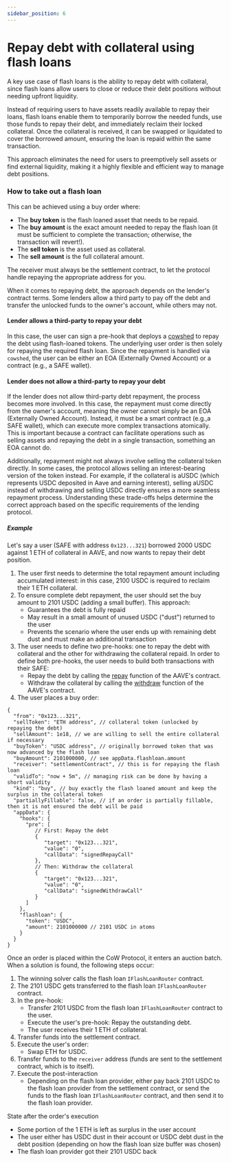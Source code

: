 ```yaml
---
sidebar_position: 6
---
```


# Repay debt with collateral using flash loans

A key use case of flash loans is the ability to repay debt with collateral, since flash loans allow users to close or reduce their debt positions without needing upfront liquidity.

Instead of requiring users to have assets readily available to repay their loans, flash loans enable them to temporarily borrow the needed funds, use those funds to repay their debt, and immediately reclaim their locked collateral. Once the collateral is received, it can be swapped or liquidated to cover the borrowed amount, ensuring the loan is repaid within the same transaction.

This approach eliminates the need for users to preemptively sell assets or find external liquidity, making it a highly flexible and efficient way to manage debt positions.

### How to take out a flash loan

This can be achieved using a buy order where:

- The **buy token** is the flash loaned asset that needs to be repaid.
- The **buy amount** is the exact amount needed to repay the flash loan (it must be sufficient to complete the transaction; otherwise, the transaction will revert!).
- The **sell token** is the asset used as collateral.
- The **sell amount** is the full collateral amount.

The receiver must always be the settlement contract, to let the protocol handle repaying the appropriate address for you.

When it comes to repaying debt, the approach depends on the lender's contract terms. Some lenders allow a third party to pay off the debt and transfer the unlocked funds to the owner's account, while others may not.

#### Lender allows a third-party to repay your debt

In this case, the user can sign a pre-hook that deploys a [cowshed](../../reference/sdks/cow-sdk/classes/CowShedHooks.md) to repay the debt using flash-loaned tokens. The underlying user order is then solely for repaying the required flash loan. Since the repayment is handled via `cowshed`, the user can be either an EOA (Externally Owned Account) or a contract (e.g., a SAFE wallet).

#### Lender does not allow a third-party to repay your debt

If the lender does not allow third-party debt repayment, the process becomes more involved. In this case, the repayment must come directly from the owner's account, meaning the owner cannot simply be an EOA (Externally Owned Account). Instead, it must be a smart contract (e.g.,a SAFE wallet), which can execute more complex transactions atomically. This is important because a contract can facilitate operations such as selling assets and repaying the debt in a single transaction, something an EOA cannot do.

Additionally, repayment might not always involve selling the collateral token directly. In some cases, the protocol allows selling an interest-bearing version of the token instead. For example, if the collateral is aUSDC (which represents USDC deposited in Aave and earning interest), selling aUSDC instead of withdrawing and selling USDC directly ensures a more seamless repayment process. Understanding these trade-offs helps determine the correct approach based on the specific requirements of the lending protocol.

##### Example

Let's say a user (SAFE with address `0x123...321`) borrowed 2000 USDC against 1 ETH of collateral in AAVE, and now wants to repay their debt position.
1. The user first needs to determine the total repayment amount including accumulated interest: in this case, 2100 USDC is required to reclaim their 1 ETH collateral.
2. To ensure complete debt repayment, the user should set the buy amount to 2101 USDC (adding a small buffer). This approach:
   - Guarantees the debt is fully repaid
   - May result in a small amount of unused USDC ("dust") returned to the user
   - Prevents the scenario where the user ends up with remaining debt dust and must make an additional transaction
3. The user needs to define two pre-hooks: one to repay the debt with collateral and the other for withdrawing the collateral repaid. In order to define both pre-hooks, the user needs to build both transactions with their SAFE:
   - Repay the debt by calling the [repay](https://etherscan.io/address/0x87870Bca3F3fD6335C3F4ce8392D69350B4fA4E2#writeProxyContract#F17) function of the AAVE's contract.
   - Withdraw the collateral by calling the [withdraw](https://etherscan.io/address/0x87870Bca3F3fD6335C3F4ce8392D69350B4fA4E2#writeProxyContract#F33) function of the AAVE's contract.
4. The user places a buy order:

```json5
{
  "from": "0x123...321",
  "sellToken": "ETH address", // collateral token (unlocked by repaying the debt)
  "sellAmount": 1e18, // we are willing to sell the entire collateral if necessary
  "buyToken": "USDC address", // originally borrowed token that was now advanced by the flash loan
  "buyAmount": 2101000000, // see appData.flashloan.amount
  "receiver": "settlementContract", // this is for repaying the flash loan
  "validTo": "now + 5m", // managing risk can be done by having a short validity
  "kind": "buy", // buy exactly the flash loaned amount and keep the surplus in the collateral token
  "partiallyFillable": false, // if an order is partially fillable, then it is not ensured the debt will be paid
  "appData": {
    "hooks": {
      "pre": [
         // First: Repay the debt
         {
            "target": "0x123...321",
            "value": "0",
            "callData": "signedRepayCall"
         },
         // Then: Withdraw the collateral
         {
            "target": "0x123...321",
            "value": "0",
            "callData": "signedWithdrawCall"
         }
      ]
    },
    "flashloan": {
      "token": "USDC",
      "amount": 2101000000 // 2101 USDC in atoms
    }
  }
}
```

Once an order is placed within the CoW Protocol, it enters an auction batch. When a solution is found, the following steps occur:

1. The winning solver calls the flash loan `IFlashLoanRouter` contract.
2. The 2101 USDC gets transferred to the flash loan `IFlashLoanRouter` contract.
3. In the pre-hook:
    - Transfer 2101 USDC from the flash loan `IFlashLoanRouter` contract to the user.
    - Execute the user's pre-hook: Repay the outstanding debt.
    - The user receives their 1 ETH of collateral.
4. Transfer funds into the settlement contract.
5. Execute the user's order:
    - Swap ETH for USDC.
6. Transfer funds to the `receiver` address (funds are sent to the settlement contract, which is to itself).
7. Execute the post-interaction
    - Depending on the flash loan provider, either pay back 2101 USDC to the flash loan provider from the settlement contract, or send the funds to the flash loan `IFlashLoanRouter` contract, and then send it to the flash loan provider.

State after the order's execution

- Some portion of the 1 ETH is left as surplus in the user account
- The user either has USDC dust in their account or USDC debt dust in the debt position (depending on how the flash loan size buffer was chosen)
- The flash loan provider got their 2101 USDC back
